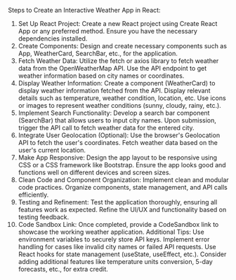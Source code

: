 Steps to Create an Interactive Weather App in React:
1. Set Up React Project:
Create a new React project using Create React App or any preferred method.
Ensure you have the necessary dependencies installed.
2. Create Components:
Design and create necessary components such as App, WeatherCard, SearchBar, etc., for the application.
3. Fetch Weather Data:
Utilize the fetch or axios library to fetch weather data from the OpenWeatherMap API.
Use the API endpoint to get weather information based on city names or coordinates.
4. Display Weather Information:
Create a component (WeatherCard) to display weather information fetched from the API.
Display relevant details such as temperature, weather condition, location, etc.
Use icons or images to represent weather conditions (sunny, cloudy, rainy, etc.).
5. Implement Search Functionality:
Develop a search bar component (SearchBar) that allows users to input city names.
Upon submission, trigger the API call to fetch weather data for the entered city.
6. Integrate User Geolocation (Optional):
Use the browser's Geolocation API to fetch the user's coordinates.
Fetch weather data based on the user's current location.
7. Make App Responsive:
Design the app layout to be responsive using CSS or a CSS framework like Bootstrap.
Ensure the app looks good and functions well on different devices and screen sizes.
8. Clean Code and Component Organization:
Implement clean and modular code practices.
Organize components, state management, and API calls efficiently.
9. Testing and Refinement:
Test the application thoroughly, ensuring all features work as expected.
Refine the UI/UX and functionality based on testing feedback.
10. Code Sandbox Link:
Once completed, provide a CodeSandbox link to showcase the working weather application.
Additional Tips:
Use environment variables to securely store API keys.
Implement error handling for cases like invalid city names or failed API requests.
Use React hooks for state management (useState, useEffect, etc.).
Consider adding additional features like temperature units conversion, 5-day forecasts, etc., for extra credit.